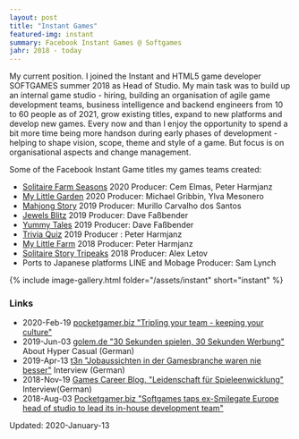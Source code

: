 ```yaml
---
layout: post
title: "Instant Games"
featured-img: instant
summary: Facebook Instant Games @ Softgames
jahr: 2018 - today
---
```

My current position.
I joined the Instant and HTML5 game developer SOFTGAMES summer 2018 as Head of Studio.
My main task was to build up an internal game studio - hiring, building an organisation of  agile  game development teams, business intelligence and backend engineers from 10 to 60 people as of 2021, grow existing titles, expand to new platforms and develop new games. Every now and than I enjoy the opportunity to spend a bit more time being more handson during early phases of development - helping to shape vision, scope, theme and style of a game.  But focus is on organisational aspects and change management.

Some of the Facebook Instant Game titles my games teams created:
* [Solitaire Farm Seasons](https://fb.gg/play/solifarm) 2020 Producer: Cem Elmas, Peter Harmjanz
* [My Little Garden](https://fb.gg/play/my-little-garden) 2020 Producer: Michael Gribbin, Ylva Mesonero
* [Mahjong Story](https://fb.gg/play/mahjong_story_) 2019 Producer: Murillo Carvalho dos Santos
* [Jewels Blitz](https://fb.gg/play/jewels_blitz) 2019 Producer: Dave Faßbender
* [Yummy Tales](https://fb.gg/play/yummytales) 2019 Producer: Dave Faßbender
* [Trivia Quiz](https://fb.gg/play/trivia_quiz_) 2019 Producer : Peter Harmjanz
* [My Little Farm](https://fb.gg/play/sim-farm) 2018 Producer: Peter Harmjanz
* [Solitaire Story Tripeaks](https://fb.gg/play/solitaire_tripeaks)  2018 Producer: Alex Letov
* Ports to Japanese platforms LINE and Mobage   Producer: Sam Lynch

{% include image-gallery.html folder="/assets/instant" short="instant" %}



### Links
* 2020-Feb-19 [pocketgamer.biz "Tripling your team - keeping your culture"](https://www.pocketgamer.biz/comment-and-opinion/72606/tripling-your-team-keeping-your-culture/)
* 2019-Jun-03 [golem.de "30 Sekunden spielen, 30 Sekunden Werbung"](https://www.golem.de/news/hyper-casual-games-30-sekunden-spielen-30-sekunden-werbung-1906-141165.html) About Hyper Casual (German)
*  2019-Apr-13 [t3n "Jobaussichten in der Gamesbranche waren nie besser"](https://t3n.de/news/jobaussichten-gamesbranche-waren-1156280) Interview (German)
* 2018-Nov-19 [Games Career Blog. "Leidenschaft für Spieleenwicklung"](https://blog.games-career.com/de/koepfe-der-spielebranche-interview-mit-bernd-beyreuther-von-softgames) Interview(German)
* 2018-Aug-03  [Pocketgamer.biz "Softgames taps ex-Smilegate Europe head of studio to lead its in-house development team"](https://www.pocketgamer.biz/job-news/68711/softgames-taps-up-ex-smilegate-europe-head-of-studio/)


Updated: 2020-January-13
